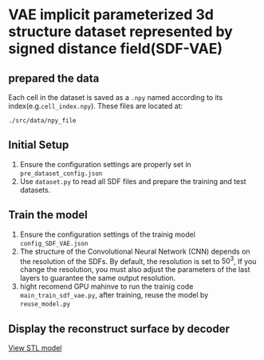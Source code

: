# VAE implicit parameterized 3d structure dataset represented by signed distance field(SDF-VAE)

## prepared the data
Each cell in the dataset is saved as a  `.npy` named according to its index(e.g.`cell_index.npy`). These files are located at:

```
./src/data/npy_file
```

## Initial Setup
1. Ensure the configuration settings are properly set in `pre_dataset_config.json`
2. Use `dataset.py` to read all SDF files and prepare the training and test datasets.


## Train the model

1. Ensure the configuration settings of the trainig model `config_SDF_VAE.json` 
2. The structure of the Convolutional Neural Network (CNN) depends on the resolution of the SDFs. By default, the resolution is set to $50^3$, If you change the resolution, you must also adjust the parameters of the last layers to guarantee the same output resolution.
3. hight recomend GPU mahinve to run the trainig code `main_train_sdf_vae.py`, after training, reuse the model by `reuse_model.py`

## Display the reconstruct surface by decoder 
[View STL model](./stl/bigdata_c2_0.stl)



